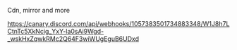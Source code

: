 Cdn, mirror and more

https://canary.discord.com/api/webhooks/1057383501734883348/W1J8h7LCtnTc5XkNcig_YxY-la0sAi9Wgd-_wskHxZqwkRMc2Q64F3wiWUgEguB6UDxd
